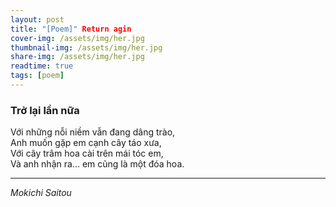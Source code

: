 ```yaml
---
layout: post
title: "[Poem]" Return agin
cover-img: /assets/img/her.jpg
thumbnail-img: /assets/img/her.jpg
share-img: /assets/img/her.jpg
readtime: true
tags: [poem]
---
```


### **Trở lại lần nữa**

Với những nỗi niềm vẫn đang dâng trào,  
Anh muốn gặp em cạnh cây táo xưa,  
Với cây trâm hoa cài trên mái tóc em,  
Và anh nhận ra... em cũng là một đóa hoa.

***
_Mokichi Saitou_
